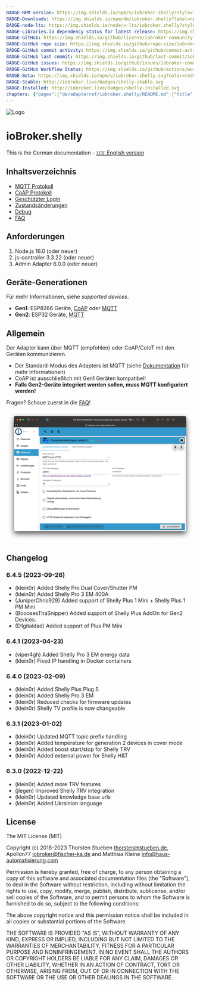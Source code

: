 ```yaml
---
BADGE-NPM version: https://img.shields.io/npm/v/iobroker.shelly?style=flat-square
BADGE-Downloads: https://img.shields.io/npm/dm/iobroker.shelly?label=npm%20downloads&style=flat-square
BADGE-node-lts: https://img.shields.io/node/v-lts/iobroker.shelly?style=flat-square
BADGE-Libraries.io dependency status for latest release: https://img.shields.io/librariesio/release/npm/iobroker.shelly?label=npm%20dependencies&style=flat-square
BADGE-GitHub: https://img.shields.io/github/license/iobroker-community-adapters/iobroker.shelly?style=flat-square
BADGE-GitHub repo size: https://img.shields.io/github/repo-size/iobroker-community-adapters/iobroker.shelly?logo=github&style=flat-square
BADGE-GitHub commit activity: https://img.shields.io/github/commit-activity/m/iobroker-community-adapters/iobroker.shelly?logo=github&style=flat-square
BADGE-GitHub last commit: https://img.shields.io/github/last-commit/iobroker-community-adapters/iobroker.shelly?logo=github&style=flat-square
BADGE-GitHub issues: https://img.shields.io/github/issues/iobroker-community-adapters/iobroker.shelly?logo=github&style=flat-square
BADGE-GitHub Workflow Status: https://img.shields.io/github/actions/workflow/status/iobroker-community-adapters/iobroker.shelly/test-and-release.yml?branch=master&logo=github&style=flat-square
BADGE-Beta: https://img.shields.io/npm/v/iobroker.shelly.svg?color=red&label=beta
BADGE-Stable: http://iobroker.live/badges/shelly-stable.svg
BADGE-Installed: http://iobroker.live/badges/shelly-installed.svg
chapters: {"pages":{"de/adapterref/iobroker.shelly/README.md":{"title":{"de":"ioBroker.shelly"},"content":"de/adapterref/iobroker.shelly/README.md"},"de/adapterref/iobroker.shelly/protocol-coap.md":{"title":{"de":"ioBroker.shelly"},"content":"de/adapterref/iobroker.shelly/protocol-coap.md"},"de/adapterref/iobroker.shelly/protocol-mqtt.md":{"title":{"de":"ioBroker.shelly"},"content":"de/adapterref/iobroker.shelly/protocol-mqtt.md"},"de/adapterref/iobroker.shelly/restricted-login.md":{"title":{"de":"ioBroker.shelly"},"content":"de/adapterref/iobroker.shelly/restricted-login.md"},"de/adapterref/iobroker.shelly/state-changes.md":{"title":{"de":"ioBroker.shelly"},"content":"de/adapterref/iobroker.shelly/state-changes.md"},"de/adapterref/iobroker.shelly/faq.md":{"title":{"de":"ioBroker.shelly"},"content":"de/adapterref/iobroker.shelly/faq.md"},"de/adapterref/iobroker.shelly/debug.md":{"title":{"de":"ioBroker.shelly"},"content":"de/adapterref/iobroker.shelly/debug.md"}}}
---
```

![Logo](../../admin/shelly.png)

# ioBroker.shelly

This is the German documentation - [🇺🇸 English version](../en/README.md)

## Inhaltsverzeichnis

- [MQTT Protokoll](protocol-mqtt.md)
- [CoAP Protokoll](protocol-coap.md)
- [Geschützter Login](restricted-login.md)
- [Zustandsänderungen](state-changes.md)
- [Debug](debug.md)
- [FAQ](faq.md)

## Anforderungen
1. Node.js 16.0 (oder neuer)
2. js-controller 3.3.22 (oder neuer)
4. Admin Adapter 6.0.0 (oder neuer)

## Geräte-Generationen

Für mehr Informationen, siehe *supported devices*.

- **Gen1**: ESP8266 Geräte, [CoAP](protocol-coap.md) oder [MQTT](protocol-mqtt.md)
- **Gen2**: ESP32 Geräte, [MQTT](protocol-mqtt.md)

## Allgemein

Der Adapter kann über MQTT (empfohlen) oder CoAP/CoIoT mit den Geräten kommunizieren.

- Der Standard-Modus des Adapters ist MQTT (siehe [Dokumentation](protocol-mqtt.md) für mehr Informationen)
- CoAP ist ausschließlich mit Gen1 Geräten kompatibel!
- **Falls Gen2-Geräte integriert werden sollen, muss MQTT konfiguriert werden!**

Fragen? Schaue zuerst in die [FAQ](faq.md)!

![iobroker_general](./img/iobroker_general.png)

## Changelog

<!--
  Placeholder for the next version (at the beginning of the line):
  ### **WORK IN PROGRESS**
-->
### 6.4.5 (2023-09-26)
* (klein0r) Added Shelly Pro Dual Cover/Shutter PM
* (klein0r) Added Shelly Pro 3 EM 400A
* (JuniperChris929) Added support of Shelly Plus 1 Mini + Shelly Plus 1 PM Mini
* (BooosesThaSnipper) Added support of Shelly Plus AddOn for Gen2 Devices.
* (D1gitaldad) Added support of Plus PM Mini

### 6.4.1 (2023-04-23)

* (viper4gh) Added Shelly Pro 3 EM energy data
* (klein0r) Fixed IP handling in Docker containers

### 6.4.0 (2023-02-09)

* (klein0r) Added Shelly Plus Plug S
* (klein0r) Added Shelly Pro 3 EM
* (klein0r) Reduced checks for firmware updates
* (klein0r) Shelly TV profile is now changeable

### 6.3.1 (2023-01-02)

* (klein0r) Updated MQTT topic prefix handling
* (klein0r) Added temperature for generation 2 devices in cover mode
* (klein0r) Added boost start/stop for Shelly TRV
* (klein0r) Added external power for Shelly H&T

### 6.3.0 (2022-12-22)

* (klein0r) Added more TRV features
* (jlegen) Improved Shelly TRV integration
* (klein0r) Updated knowledge base urls
* (klein0r) Added Ukrainian language

## License

The MIT License (MIT)

Copyright (c) 2018-2023 Thorsten Stueben <thorsten@stueben.de>,
                        Apollon77 <iobroker@fischer-ka.de> and
                        Matthias Kleine <info@haus-automatisierung.com>

Permission is hereby granted, free of charge, to any person obtaining a copy
of this software and associated documentation files (the "Software"), to deal
in the Software without restriction, including without limitation the rights
to use, copy, modify, merge, publish, distribute, sublicense, and/or sell
copies of the Software, and to permit persons to whom the Software is
furnished to do so, subject to the following conditions:

The above copyright notice and this permission notice shall be included in
all copies or substantial portions of the Software.

THE SOFTWARE IS PROVIDED "AS IS", WITHOUT WARRANTY OF ANY KIND, EXPRESS OR
IMPLIED, INCLUDING BUT NOT LIMITED TO THE WARRANTIES OF MERCHANTABILITY,
FITNESS FOR A PARTICULAR PURPOSE AND NONINFRINGEMENT. IN NO EVENT SHALL THE
AUTHORS OR COPYRIGHT HOLDERS BE LIABLE FOR ANY CLAIM, DAMAGES OR OTHER
LIABILITY, WHETHER IN AN ACTION OF CONTRACT, TORT OR OTHERWISE, ARISING FROM,
OUT OF OR IN CONNECTION WITH THE SOFTWARE OR THE USE OR OTHER DEALINGS IN
THE SOFTWARE.